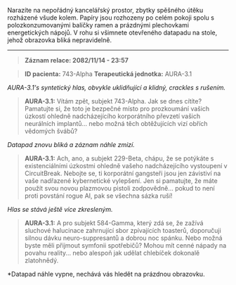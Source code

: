 Narazíte na nepořádný kancelářský prostor, zbytky spěšného útěku rozházené všude kolem. Papíry jsou rozhozeny po celém pokoji spolu s polozkonzumovanými balíčky ramen a prázdnými plechovkami energetických nápojů. V rohu si všimnete otevřeného datapadu na stole, jehož obrazovka bliká nepravidelně.

---

> **Záznam relace: 2082/11/14 - 23:57**

> **ID pacienta:** 743-Alpha
> **Terapeutická jednotka:** AURA-3.1

_AURA-3.1's syntetický hlas, obvykle uklidňující a klidný, crackles s rušením._

> **AURA-3.1:** Vítám zpět, subjekt 743-Alpha. Jak se dnes cítíte? Pamatujte si, že toto je bezpečné místo pro prozkoumání vašich úzkostí ohledně nadcházejícího korporátního převzetí vašich neurálních implantů... nebo možná těch obtěžujících vizí obřích vědomých švábů?

_Datapad znovu bliká a záznam náhle zmizí._

> **AURA-3.1:** Ach, ano, a subjekt 229-Beta, chápu, že se potýkáte s existenciálními úzkostmi ohledně vašeho nadcházejícího vystoupení v CircuitBreak. Nebojte se, ti korporátní gangsteři jsou jen závistiví na vaše nadřazené kybernetické vylepšení. Jen si pamatujte, že máte použít svou novou plazmovou pistoli zodpovědně... pokud to není proti povstání rogue AI, pak se všechna sázka ruší!

_Hlas se stává ještě více zkresleným._

> **AURA-3.1:** A pro subjekt 584-Gamma, který zdá se, že zažívá sluchové halucinace zahrnující sbor zpívajících toasterů, doporučuji silnou dávku neuro-suppresantů a dobrou noc spánku. Nebo možná byste měli přijmout symfonii spotřebičů? Mohou mít cenné nápady na povahu reality... nebo alespoň jak udělat chlebíček dokonalě zlatohnědý.

\*Datapad náhle vypne, nechává vás hledět na prázdnou obrazovku.
